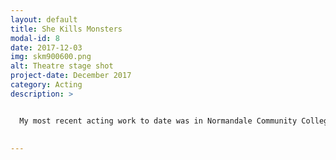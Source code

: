 ```yaml
---
layout: default
title: She Kills Monsters
modal-id: 8
date: 2017-12-03
img: skm900600.png
alt: Theatre stage shot
project-date: December 2017
category: Acting
description: >


  My most recent acting work to date was in Normandale Community College Theatre's production of "She Kills Monsters", a kick-ass contemporary one act play about Dungeons & Dragons. I played the leading role of Tilly Evans/ Tillius the Paladin, the younger sister of Agnes Evans who tragically died at age 16 and whom her sister is now getting to magically reconnect with through Tilly's old D&D games. It was so much fun being decked out in full armor, kicking ass and slaying monsters left & right with intricate stage combat and sword work. My performance earned me a nomination for the Irene Ryans Acting scholarship competition, awarded through the Kennedy Center for Performing Arts College Theatre Festival.
  
  
---
```

